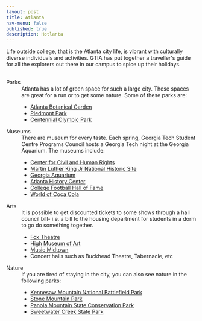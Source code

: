 ```yaml
---
layout: post
title: Atlanta
nav-menu: false
published: true
description: Hotlanta
---
```


<!-- Main -->
<div id="main" class="alt">

<!-- Introduction -->
Life outside college, that is the Atlanta city life, is vibrant with culturally diverse individuals and activities. GTIA has put together a traveller's guide for all the explorers out there in our campus to spice up their holidays. <br><br>

<dl>
    <dt>Parks</dt>
    <dd>
        Atlanta has a lot of green space for such a large city. These spaces are great for a run or to get some nature. Some of these parks are:
        <div class="12u">
            <ul>
                <li><a href="http://www.tripadvisor.com/Attraction_Review-g60898-d104713-Reviews-Atlanta_Botanical_Garden-Atlanta_Georgia.html">Atlanta Botanical Garden</a></li>
                <li><a href="http://www.tripadvisor.com/Attraction_Review-g60898-d126944-Reviews-Piedmont_Park-Atlanta_Georgia.html">Piedmont Park</a></li>
                <li><a href="http://www.centennialpark.com/">Centennial Olympic Park</a></li>
            </ul>
        </div>
    </dd>
    <dt>Museums</dt>
    <dd>
        There are museum for every taste. Each spring, Georgia Tech Student Centre Programs Council hosts a Georgia Tech night at the Georgia Aquarium. The museums include:
        <div class="12u">
            <ul>
                <li><a href="http://www.tripadvisor.com/Attraction_Review-g60898-d6781793-Reviews-Center_for_Civil_and_Human_Rights-Atlanta_Georgia.html">Center for Civil and Human Rights</a></li>
                <li><a href="http://www.tripadvisor.com/Attraction_Review-g60898-d103496-Reviews-Martin_Luther_King_Jr_National_Historic_Site-Atlanta_Georgia.html">Martin Luther King Jr National Historic Site</a></li>
                <li><a href="http://www.tripadvisor.com/Attraction_Review-g60898-d588792-Reviews-Georgia_Aquarium-Atlanta_Georgia.html">Georgia Aquarium</a></li>
                <li><a href="http://www.tripadvisor.com/Attraction_Review-g60898-d103493-Reviews-Atlanta_History_Center-Atlanta_Georgia.html">Atlanta History Center</a></li>
                <li><a href="http://www.tripadvisor.com/Attraction_Review-g60898-d7092286-Reviews-College_Football_Hall_of_Fame-Atlanta_Georgia.html">College Football Hall of Fame</a></li>
                <li><a href="https://www.worldofcoca-cola.com/">World of Coca Cola</a></li>
            </ul>
        </div>
    </dd>
    <dt>Arts</dt>
    <dd>
        It is possible to get discounted tickets to some shows through a hall council bill- i.e. a bill to the housing department for students in a dorm to go do something together.
        <div class="12u">
            <ul>
                <li><a href="http://www.tripadvisor.com/Attraction_Review-g60898-d105199-Reviews-Fox_Theatre-Atlanta_Georgia.html">Fox Theatre</a></li>
                <li><a href="http://www.tripadvisor.com/Attraction_Review-g60898-d144319-Reviews-High_Museum_of_Art-Atlanta_Georgia.html">High Museum of Art</a></li>
                <li><a href="http://www.musicmidtown.com/">Music Midtown</a></li>
                <li>Concert halls such as Buckhead Theatre, Tabernacle, etc</li>
            </ul>
        </div>
    </dd>
    <dt>Nature</dt>
    <dd>
        If you are tired of staying in the city, you can also see nature in the following parks:
        <div class="12u">
            <ul>
                <li><a href="http://www.tripadvisor.com/Attraction_Review-g60874-d143186-Reviews-Kennesaw_Mountain_National_Battlefield_Park-Kennesaw_Georgia.html">Kennesaw Mountain National Battlefield Park</a></li>
                <li><a href="http://www.tripadvisor.com/Attraction_Review-g35283-d108695-Reviews-Stone_Mountain_Park-Stone_Mountain_Georgia.html">Stone Mountain Park</a></li>
                <li><a href="http://www.tripadvisor.com/Attraction_Review-g35281-d104717-Reviews-Panola_Mountain_State_Conservation_Park-Stockbridge_Georgia.html">Panola Mountain State Conservation Park</a></li>
                <li><a href="http://www.tripadvisor.com/Attraction_Review-g35068-d559844-Reviews-Sweetwater_Creek_State_Park-Lithia_Springs_Georgia.html">Sweetwater Creek State Park</a></li>
            </ul>
        </div>
    </dd>
</dl>

</div>
